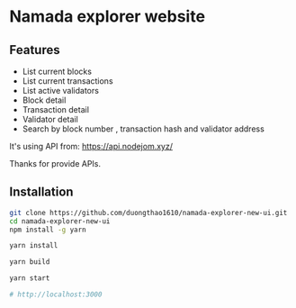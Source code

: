 # Namada explorer website

## Features

- List current blocks
- List current transactions
- List active validators
- Block detail
- Transaction detail
- Validator detail
- Search by block number , transaction hash and validator address

It's using API from:
https://api.nodejom.xyz/

Thanks for provide APIs.

## Installation

```bash
git clone https://github.com/duongthao1610/namada-explorer-new-ui.git
cd namada-explorer-new-ui
npm install -g yarn

yarn install

yarn build

yarn start

# http://localhost:3000
```
